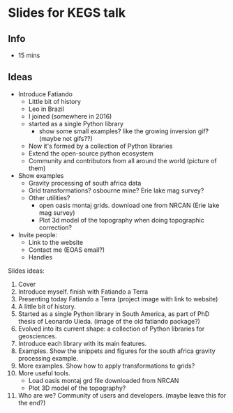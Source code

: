 # Slides for KEGS talk

## Info

- 15 mins


## Ideas

- Introduce Fatiando
    - Little bit of history
    - Leo in Brazil
    - I joined (somewhere in 2016)
    - started as a single Python library
        - show some small examples? like the growing inversion gif? (maybe not
          gifs??)
    - Now it's formed by a collection of Python libraries
    - Extend the open-source python ecosystem
    - Community and contributors from all around the world (picture of them)
- Show examples
    - Gravity processing of south africa data
    - Grid transformations? osbourne mine? Erie lake mag survey?
    - Other utilities?
        - open oasis montaj grids. download one from NRCAN (Erie lake mag
          survey)
        - Plot 3d model of the topography when doing topographic correction?
- Invite people:
    - Link to the website
    - Contact me (EOAS email?)
    - Handles


Slides ideas:

1. Cover
1. Introduce myself. finish with Fatiando a Terra
1. Presenting today Fatiando a Terra (project image with link to website)
1. A little bit of history.
1. Started as a single Python library in South America, as part of PhD thesis
   of Leonardo Uieda. (image of the old fatiando package?)
1. Evolved into its current shape: a collection of Python libraries for
   geosciences.
1. Introduce each library with its main features.
1. Examples. Show the snippets and figures for the south africa gravity
   processing example.
1. More examples. Show how to apply transformations to grids?
1. More useful tools.
    * Load oasis montaj grd file downloaded from NRCAN
    * Plot 3D model of the topography?
1. Who are we? Community of users and developers. (maybe leave this for the
   end?)
